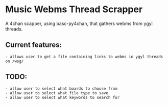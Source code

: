 # Music Webms Thread Scrapper
A 4chan scapper, using basc-py4chan, that gathers webms from ygyl threads.

## Current features:
    - allows user to get a file containing links to webms in ygyl threads on /wsg/

## TODO:
    - allow user to select what boards to choose from
    - allow user to select what file type to save
    - allow user to select what keywords to search for

